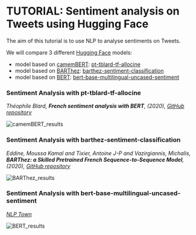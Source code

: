 # TUTORIAL: Sentiment analysis on Tweets using Hugging Face

The aim of this tutorial is to use NLP to analyse sentiments on Tweets.

We will compare 3 different [Hugging Face](https://huggingface.co/) models:
- model based on [camemBERT](https://huggingface.co/transformers/model_doc/camembert.html): [pt-tblard-tf-allocine](https://huggingface.co/philschmid/pt-tblard-tf-allocine)
- model based on [BARThez](https://huggingface.co/transformers/model_doc/barthez.html): [barthez-sentiment-classification](https://huggingface.co/moussaKam/barthez)
- model based on [BERT](https://huggingface.co/transformers/model_doc/bert.html): [bert-base-multilingual-uncased-sentiment](https://huggingface.co/nlptown/bert-base-multilingual-uncased-sentiment)


### Sentiment Analysis with pt-tblard-tf-allocine

*Théophile Blard, **French sentiment analysis with BERT**, (2020), [GitHub repository](https://github.com/TheophileBlard/french-sentiment-analysis-with-bert)*

![camemBERT_results](https://github.com/eleapttn/Hugging-Face-sentiment-analysis-twitter-AI-Notebooks-OVHcloud/blob/main/images-results/results_camembert.png)

### Sentiment Analysis with barthez-sentiment-classification

*Eddine, Moussa Kamal and Tixier, Antoine J-P and Vazirgiannis, Michalis, **BARThez: a Skilled Pretrained French Sequence-to-Sequence Model**, (2020), [GitHub repository](https://github.com/moussaKam/BARThez)*

![BARThez_results](https://github.com/eleapttn/Hugging-Face-sentiment-analysis-twitter-AI-Notebooks-OVHcloud/blob/main/images-results/results_barthez.png)

### Sentiment Analysis with bert-base-multilingual-uncased-sentiment

*[NLP Town](https://www.nlp.town/)*

![BERT_results](https://github.com/eleapttn/Hugging-Face-sentiment-analysis-twitter-AI-Notebooks-OVHcloud/blob/main/images-results/results_bert.png)
